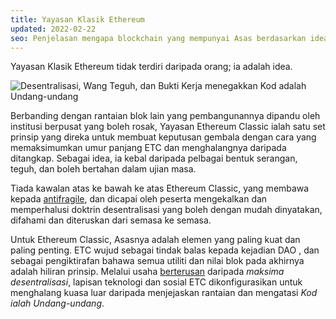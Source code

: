 ```yaml
---
title: Yayasan Klasik Ethereum
updated: 2022-02-22
seo: Penjelasan mengapa blockchain yang mempunyai Asas berdasarkan idea dan prinsip jauh lebih berkuasa daripada yang dibuat daripada orang.
---
```


Yayasan Klasik Ethereum tidak terdiri daripada orang; ia adalah idea.

![Desentralisasi, Wang Teguh, dan Bukti Kerja menegakkan Kod adalah Undang-undang](../../../src/images/foundation.png)

Berbanding dengan rantaian blok lain yang pembangunannya dipandu oleh institusi berpusat yang boleh rosak, Yayasan Ethereum Classic ialah satu set prinsip yang direka untuk membuat keputusan gembala dengan cara yang memaksimumkan umur panjang ETC dan menghalangnya daripada ditangkap. Sebagai idea, ia kebal daripada pelbagai bentuk serangan, teguh, dan boleh bertahan dalam ujian masa.

Tiada kawalan atas ke bawah ke atas Ethereum Classic, yang membawa kepada [antifragile](https://en.wikipedia.org/wiki/Antifragility), dan dicapai oleh peserta mengekalkan dan memperhalusi doktrin desentralisasi yang boleh dengan mudah dinyatakan, difahami dan diteruskan dari semasa ke semasa.

Untuk Ethereum Classic, Asasnya adalah elemen yang paling kuat dan paling penting. ETC wujud sebagai tindak balas kepada kejadian DAO [](/why-classic/genesis), dan sebagai pengiktirafan bahawa semua utiliti dan nilai blok pada akhirnya adalah hiliran prinsip. Melalui usaha [berterusan](/why-classic/decentralism) daripada _maksima desentralisasi_, lapisan teknologi dan sosial ETC dikonfigurasikan untuk menghalang kuasa luar daripada menjejaskan rantaian dan mengatasi _Kod ialah Undang-undang_.

